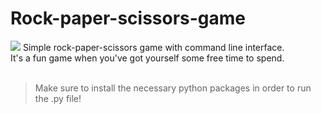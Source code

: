 # Rock-paper-scissors-game
<img src="https://external-content.duckduckgo.com/iu/?u=https%3A%2F%2Fc.tenor.com%2FaNX1d0WbcYIAAAAd%2Frock-paper-scissors-game.gif&f=1&nofb=1&ipt=3ba6d3ba00925235f195ba968b7bf337d76030e6857a181fac3b5d0cb383f051&ipo=images"/>
Simple rock-paper-scissors game with command line interface.<br>It's a fun game when you've got yourself some free time to spend.<br><br>

>Make sure to install the necessary python packages in order to run the .py file!
